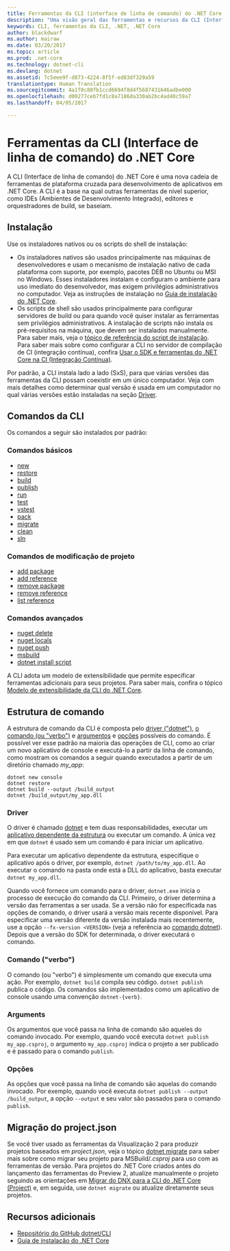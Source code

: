 ```yaml
---
title: Ferramentas da CLI (interface de linha de comando) do .NET Core | Microsoft Docs
description: "Uma visão geral das ferramentas e recursos da CLI (Interface de linha de comando)."
keywords: CLI, ferramentas da CLI, .NET, .NET Core
author: blackdwarf
ms.author: mairaw
ms.date: 03/20/2017
ms.topic: article
ms.prod: .net-core
ms.technology: dotnet-cli
ms.devlang: dotnet
ms.assetid: 7c5eee9f-d873-4224-8f5f-ed83df329a59
translationtype: Human Translation
ms.sourcegitcommit: 4a1f0c88fb1ccd6694f8d4f5687431646adbe000
ms.openlocfilehash: d00277ceb7fd1c8a7186da330ab2bc4ad40c59a7
ms.lasthandoff: 04/05/2017

---
```


# <a name="net-core-command-line-interface-cli-tools"></a>Ferramentas da CLI (Interface de linha de comando) do .NET Core

A CLI (Interface de linha de comando) do .NET Core é uma nova cadeia de ferramentas de plataforma cruzada para desenvolvimento de aplicativos em .NET Core. A CLI é a base na qual outras ferramentas de nível superior, como IDEs (Ambientes de Desenvolvimento Integrado), editores e orquestradores de build, se baseiam.

## <a name="installation"></a>Instalação

Use os instaladores nativos ou os scripts do shell de instalação:

* Os instaladores nativos são usados principalmente nas máquinas de desenvolvedores e usam o mecanismo de instalação nativo de cada plataforma com suporte, por exemplo, pacotes DEB no Ubuntu ou MSI no Windows. Esses instaladores instalam e configuram o ambiente para uso imediato do desenvolvedor, mas exigem privilégios administrativos no computador. Veja as instruções de instalação no [Guia de instalação do .NET Core](https://aka.ms/dotnetcoregs).
* Os scripts de shell são usados principalmente para configurar servidores de build ou para quando você quiser instalar as ferramentas sem privilégios administrativos. A instalação de scripts não instala os pré-requisitos na máquina, que devem ser instalados manualmente. Para saber mais, veja o [tópico de referência do script de instalação](dotnet-install-script.md). Para saber mais sobre como configurar a CLI no servidor de compilação de CI (integração contínua), confira [Usar o SDK e ferramentas do .NET Core na CI (Integração Contínua)](using-ci-with-cli.md).

Por padrão, a CLI instala lado a lado (SxS), para que várias versões das ferramentas da CLI possam coexistir em um único computador. Veja com mais detalhes como determinar qual versão é usada em um computador no qual várias versões estão instaladas na seção [Driver](#driver).

## <a name="cli-commands"></a>Comandos da CLI

Os comandos a seguir são instalados por padrão:

### <a name="basic-commands"></a>Comandos básicos

* [new](dotnet-new.md)
* [restore](dotnet-restore.md)
* [build](dotnet-build.md)
* [publish](dotnet-publish.md)
* [run](dotnet-run.md)
* [test](dotnet-test.md)
* [vstest](dotnet-vstest.md)
* [pack](dotnet-pack.md)
* [migrate](dotnet-migrate.md)
* [clean](dotnet-clean.md)
* [sln](dotnet-sln.md)

### <a name="project-modification-commands"></a>Comandos de modificação de projeto

* [add package](dotnet-add-package.md)
* [add reference](dotnet-add-reference.md)
* [remove package](dotnet-remove-package.md)
* [remove reference](dotnet-remove-reference.md)
* [list reference](dotnet-list-reference.md)

### <a name="advanced-commands"></a>Comandos avançados

* [nuget delete](dotnet-nuget-delete.md)
* [nuget locals](dotnet-nuget-locals.md)
* [nuget push](dotnet-nuget-push.md)
* [msbuild](dotnet-msbuild.md)
* [dotnet install script](dotnet-install-script.md)

A CLI adota um modelo de extensibilidade que permite especificar ferramentas adicionais para seus projetos. Para saber mais, confira o tópico [Modelo de extensibilidade da CLI do .NET Core](extensibility.md).

## <a name="command-structure"></a>Estrutura de comando

A estrutura de comando da CLI é composta pelo [driver ("dotnet")](#driver), [o comando (ou "verbo")](#command-verb) e [argumentos](#arguments) e [opções](#options) possíveis do comando. É possível ver esse padrão na maioria das operações de CLI, como ao criar um novo aplicativo de console e executá-lo a partir da linha de comando, como mostram os comandos a seguir quando executados a partir de um diretório chamado *my_app*:

```console
dotnet new console
dotnet restore
dotnet build --output /build_output
dotnet /build_output/my_app.dll
```

### <a name="driver"></a>Driver

O driver é chamado [dotnet](dotnet.md) e tem duas responsabilidades, executar um [aplicativo dependente da estrutura](../app-types.md) ou executar um comando. A única vez em que `dotnet` é usado sem um comando é para iniciar um aplicativo.

Para executar um aplicativo dependente da estrutura, especifique o aplicativo após o driver, por exemplo, `dotnet /path/to/my_app.dll`. Ao executar o comando na pasta onde está a DLL do aplicativo, basta executar `dotnet my_app.dll`.

Quando você fornece um comando para o driver, `dotnet.exe` inicia o processo de execução do comando da CLI. Primeiro, o driver determina a versão das ferramentas a ser usada. Se a versão não for especificada nas opções de comando, o driver usará a versão mais recente disponível. Para especificar uma versão diferente da versão instalada mais recentemente, use a opção `--fx-version <VERSION>` (veja a referência ao [comando dotnet](dotnet.md)). Depois que a versão do SDK for determinada, o driver executará o comando.

### <a name="command-verb"></a>Comando ("verbo")

O comando (ou "verbo") é simplesmente um comando que executa uma ação. Por exemplo, `dotnet build` compila seu código. `dotnet publish` publica o código. Os comandos são implementados como um aplicativo de console usando uma convenção `dotnet-{verb}`. 

### <a name="arguments"></a>Arguments

Os argumentos que você passa na linha de comando são aqueles do comando invocado. Por exemplo, quando você executa `dotnet publish my_app.csproj`, o argumento `my_app.csproj` indica o projeto a ser publicado e é passado para o comando `publish`.

### <a name="options"></a>Opções

As opções que você passa na linha de comando são aquelas do comando invocado. Por exemplo, quando você executa `dotnet publish --output /build_output`, a opção `--output` e seu valor são passados para o comando `publish`. 

## <a name="migration-from-projectjson"></a>Migração do project.json

Se você tiver usado as ferramentas da Visualização 2 para produzir projetos baseados em *project.json*, veja o tópico [dotnet migrate](dotnet-migrate.md) para saber mais sobre como migrar seu projeto para MSBuild/*.csproj* para uso com as ferramentas de versão. Para projetos do .NET Core criados antes do lançamento das ferramentas do Preview 2, atualize manualmente o projeto seguindo as orientações em [Migrar do DNX para a CLI do .NET Core (Project)](../migration/from-dnx.md) e, em seguida, use `dotnet migrate` ou atualize diretamente seus projetos.

## <a name="additional-resources"></a>Recursos adicionais

* [Repositório do GitHub dotnet/CLI](https://github.com/dotnet/cli/)
* [Guia de instalação do .NET Core](https://aka.ms/dotnetcoregs/)

